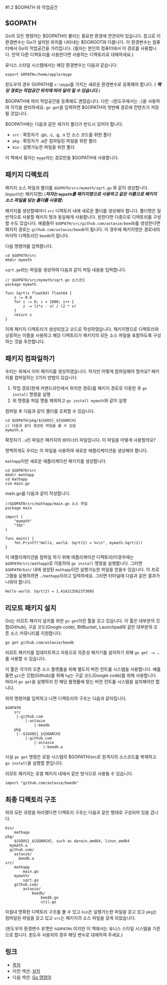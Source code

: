 #1.2 $GOPATH 와 작업공간

## $GOPATH

Go의 모든 명령어는 $GOPATH라 불리는 중요한 환경에 연관되어 있습니다. 참고로 이 환경변수는 Go가 설치된 위치를 나타내는 $GOROOT와 다릅니다. 이 환경변수는 컴퓨터에서 Go의 작업공간을 가리킵니다. (필자는 본인의 컴퓨터에서 이 경로를 사용합니다. 만약 다른 디렉토리를 사용한다면 사용하는 디렉토리로 대체하세요.)

유닉스 스타일 시스템에서는 해당 환경변수는 다음과 같습니다:
	
	export GOPATH=/home/apple/mygo
	
윈도우의 경우 GOPATH를 `c:\mygo`를 가지는 새로운 환경변수로 등록해야 합니다. ( ***해당 경로는 작업공간 위치에 따라 달라 질 수 있습니다.***)

$GOPATH에 여러 작업공간을 등록해도 괜찮습니다. 다만 `:`(윈도우에서는 `;`)을 사용하여 각각을 분리하세요. `go get`을 입력하면 $GOPATH의 첫번째 경로에 컨텐츠가 저장될 것입니다.

$GOPATH에는 다음과 같은 세가지 폴더가 반드시 있어야 합니다.

- `src` : 확장자가 .go, .c, .g, .s 인 소스 코드를 위한 폴더
- `pkg` : 확장자가 .a은 컴파일된 파일을 위한 폴더
- `bin` : 실행가능한 파일을 위한 폴더

이 책에서 필자는 `mygo`라는 경로만을 $GOPATH에 사용합니다.

## 패키지 디렉토리

패키지 소스 파일과 폴더를 `$GOPATH/src/mymath/sqrt.go` 와 같이 생성합니다. (`mypath`는 패키지명) (***저자는 `mypath`를 패키지명으로 사용하고 같은 이름으로 패키지 소스 파일을 담는 폴더를 사용함***)

패키지를 생성할때마다 `src` 디렉토리 내에 새로운 폴더를 생성해야 합니다. 폴더명은 일반적으로 사용할 패키지 명과 동일해게 사용합니다. 원한다면 다중으로 디렉토리를 구성할 수도 있습니다. 예를들어 `$GOPATH/src/github.com/astaxie/beedb`를 생성한다면 패키지 경로는 `github.com/astaxie/beedb`이 됩니다. 이 경우에  패키지명은 경로내의 마지막 디렉토리인 `beedb`이 됩니다.

다음 명령어를 입력합니다. 

	cd $GOPATH/src
	mkdir mymath
	
`sqrt.go`라는 파일을 생성하여 다음과 같이 파일 내용을 입력합니다.

	// $GOPATH/src/mymath/sqrt.go 소스코드
	package mymath
	
	func Sqrt(x float64) float64 {
		z := 0.0
		for i := 0; i < 1000; i++ {
			z -= (z*z - x) / (2 * x)
		}
		return z
	}
	
이제 패키지 디렉토리가 생성되었고 코드로 작성하였습니다. 패키지명으로 디렉토리와 상흥하는 이름을 사용하고 해당 디렉토리가 패키지의 모든 소스 파일을 포함하도록 구성하는 것을 추천합니다.

## 패키지 컴파일하기

우리는 위에서 이미 패키지를 생성하였습니다. 하지만 어떻게 컴파일해야 할까요? 패키지를 컴파일하는 2가지 방법이 있습니다.

1. 작업 경로(현재 커맨드라인에서 위치한 경로)를 패키지 경로로 이동한 후 `go install` 명령을 실행
2. 위 명령을 파일 명을 제외하고 `go install mymath`와 같이 실행

컴파일 후 다음과 같이 폴더를 조회할 수 있습니다.

	cd $GOPATH/pkg/${GOOS}_${GOARCH}
	// 다음과 같이 생성된 파일을 볼 수 있음
	mymath.a
	
확장자기 `.a`인 파일은 패키지의 바이너리 파일입니다. 이 파일을 어떻게 사용할까요?

명백하게도 우리는 이 파일을 사용하여 새로운 애플리케이션을 생성해야 합니다.

`mathapp`이란 새로운 애플리케이션 패키지를 생성합니다.

	cd $GOPATH/src
	mkdir mathapp
	cd mathapp
	vim main.go
	
main.go를 다음과 같이 작성합니다.

	//$GOPATH/src/mathapp/main.go 소스 파일
	package main
	
	import (
		"mymath"
		"fmt"
	)
	
	func main() {
		fmt.Printf("Hello, world. Sqrt(2) = %v\n", mymath.Sqrt(2))
	}

이 애플리케이션을 컴파일 하기 위해 애플리케이션 디렉토리(이경우에는 `$GOPATH/src/mathapp`)로 이동하여 `go install` 명령을 실행합니다. 그러면 `$GOPATH/bin/` 내에 생성된 `mathapp`이란 실행가능한 파일을 얻을수 있습니다. 이 프로그램을 실행하려면 `./mathapp`이라고 입력하세요. 그러면 터미널에 다음과 같은 결과가 나와야 합니다.

	Hello world. Sqrt(2) = 1.414213562373095
	
## 리모트 패키지 설치

Go는 리모트 패키지 설치를 위한 `go get`이란 툴을 갖고 있습니다. 이 툴은 대부분의 깃헙(Github), 구글 코드(Google code), BitBucket, Launchpad와 같은 대부분의 오픈 소스 커뮤니티를 지원합니다.

	go get github.com/astaxie/beedb

리모트 패키지를 업데이트하고 자동으로 의존성 패키기를 설치하기 위해 `go get -u …`를 사용할 수 있습니다.

이 툴은 각가의 오픈 소스 플랫폼을 위해 별도의 버전 컨트롤 시스템을 사용합니다. 예를 들면 `git`은 깃험(Github)를 위해 `hg`는 구글 코드(Google code)를 위해 사용합니다. 따라서 `go get`을 실행하지 전 해당 플랫폼에 맞는 버전 컨트롤 시스템을 설치해야만 합니다.

위의 명령어를 입력하고 나면 디렉토리의 구조는 다음과 같아집니다.

	$GOPATH
		src
		 |-github.com
		 	 |-astaxie
		 	 	 |-beedb
		pkg
		 |--${GOOS}_${GOARCH}
		 	 |-github.com
		 	 	 |-astaxie
		 	 	 	 |-beedb.a

사실 `go get` 명령은 로컬 시스템의 $GOPATH/src로 원격지의 소스코드를 복제하고 `go install`을 실행할 뿐입니다.

리모트 패키지는 로컬 패키지 내에서 같은 방식으로 사용될 수 있습니다.

	import "github.com/astaxie/beedb"
	
## 최종 디렉토리 구조

위의 모든 과정을 따라했다면 디렉토리 구조는 다음과 같은 형태로 구성되어 있을 겁니다.

	bin/
		mathapp
	pkg/
		${GOOS}_${GOARCH}, such as darwin_amd64, linux_amd64
      mymath.a
      github.com/
        astaxie/
          beedb.a
	src/
		mathapp
			main.go
		mymath/
			sqrt.go
		github.com/
			astaxie/
				beedb/
					beedb.go
					util.go
					
마침내 명확한 디렉토리 구조를 볼 수 있고 `bin`은 실행가는한 파일을 갖고 있고 `pkg`는 컴파일된 파일을 갖고 있고 `src`는 패키지의 소스 파일을 갖게 되었습니다.

(윈도우의 환경변수 포맷은 `%GOPATH%` 이지만 이 책에서는 유니스 스타일 시스템을 기준으로 합니다. 윈도우 사용자의 경우 해당 변수로 대체하여 주세요.)

## 링크

- [목차](preface.md)
- 이전 섹션: [설치](01.1.md)
- 다음 섹션: [Go 명령어](01.3.md)
